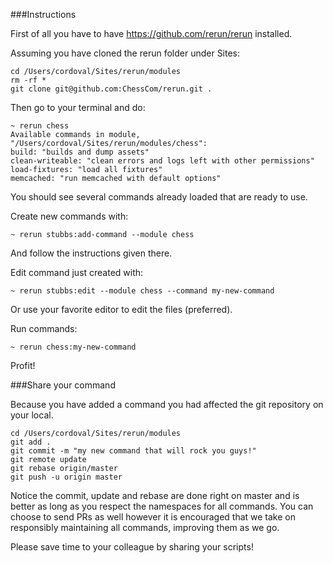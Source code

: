 ###Instructions

First of all you have to have https://github.com/rerun/rerun installed.

Assuming you have cloned the rerun folder under Sites:

```
cd /Users/cordoval/Sites/rerun/modules
rm -rf *
git clone git@github.com:ChessCom/rerun.git .
```

Then go to your terminal and do:

```
~ rerun chess
Available commands in module, "/Users/cordoval/Sites/rerun/modules/chess":
build: "builds and dump assets"
clean-writeable: "clean errors and logs left with other permissions"
load-fixtures: "load all fixtures"
memcached: "run memcached with default options"
```

You should see several commands already loaded that are ready to use.

Create new commands with:

```
~ rerun stubbs:add-command --module chess
```

And follow the instructions given there.


Edit command just created with:

```
~ rerun stubbs:edit --module chess --command my-new-command
```
Or use your favorite editor to edit the files (preferred).

Run commands:

```
~ rerun chess:my-new-command
```

Profit!

###Share your command

Because you have added a command you had affected the git repository on your local.

```
cd /Users/cordoval/Sites/rerun/modules
git add .
git commit -m "my new command that will rock you guys!"
git remote update
git rebase origin/master
git push -u origin master
```
Notice the commit, update and rebase are done right on master and is better as long as you respect the namespaces for all commands.
You can choose to send PRs as well however it is encouraged that we take on responsibly maintaining all commands, improving them as
we go.

Please save time to your colleague by sharing your scripts!
    
